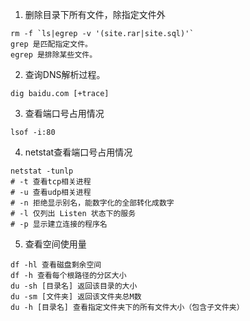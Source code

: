 1. 删除目录下所有文件，除指定文件外
```
rm -f `ls|egrep -v '(site.rar|site.sql)'`
grep 是匹配指定文件。
egrep 是排除某些文件。
```
2. 查询DNS解析过程。
```
dig baidu.com [+trace]
```

3. 查看端口号占用情况
```
lsof -i:80
```

4. netstat查看端口号占用情况
```
netstat -tunlp
# -t 查看tcp相关进程
# -u 查看udp相关进程
# -n 拒绝显示别名，能数字化的全部转化成数字
# -l 仅列出 Listen 状态下的服务
# -p 显示建立连接的程序名
```

5. 查看空间使用量
```
df -hl 查看磁盘剩余空间
df -h 查看每个根路径的分区大小
du -sh [目录名] 返回该目录的大小
du -sm [文件夹] 返回该文件夹总M数
du -h [目录名] 查看指定文件夹下的所有文件大小（包含子文件夹）
```
